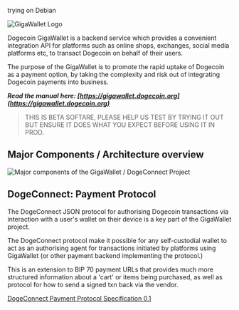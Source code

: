 trying on Debian


![GigaWallet Logo](/doc/gigawallet-logo.png)


Dogecoin GigaWallet is a backend service which provides a
convenient integration API for platforms such as online shops,
exchanges, social media platforms etc, to transact Dogecoin on
behalf of their users.

The purpose of the GigaWallet is to promote the rapid uptake of 
Dogecoin as a payment option, by taking the complexity and 
risk out of integrating Dogecoin payments into business. 

***Read the manual here: [https://gigawallet.dogecoin.org](https://gigawallet.dogecoin.org)***

> THIS IS BETA SOFTARE, PLEASE HELP US TEST BY TRYING IT OUT
> BUT ENSURE IT DOES WHAT YOU EXPECT BEFORE USING IT IN PROD.

## Major Components / Architecture overview

![Major components of the GigaWallet / DogeConnect Project](/doc/gigawallet-components.png)

## DogeConnect: Payment Protocol

The DogeConnect JSON protocol for authorising Dogecoin transactions 
via interaction with a user's wallet on their device is a key part
of the GigaWallet project. 

The DogeConnect protocol make it possible for any self-custodial wallet
to act as an authorising agent for transactions initiated by
platforms using GigaWallet (or other payment backend implementing 
the protocol.) 

This is an extension to BIP 70 payment URLs that provides much more
structured information about a 'cart' or items being purchased, as 
well as protocol for how to send a signed txn back via the vendor.

[DogeConnect Payment Protocol Specification 0.1](/doc/doge-connect.md)


